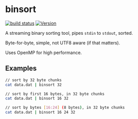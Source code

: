 # binsort

[![build status](https://secure.travis-ci.org/dcousens/binsort.png)](http://travis-ci.org/dcousens/binsort)
[![Version](https://img.shields.io/npm/v/binsort.svg)](https://www.npmjs.org/package/binsort)

A streaming binary sorting tool,  pipes `stdin` to `stdout`,  sorted.

Byte-for-byte, simple, not UTF8 aware (if that matters).

Uses OpenMP for high performance.


## Examples

``` bash
// sort by 32 byte chunks
cat data.dat | binsort 32

// sort by first 16 bytes, in 32 byte chunks
cat data.dat | binsort 16 32

// sort by bytes [16:24] (8 bytes), in 32 byte chunks
cat data.dat | binsort 16 24 32
```
